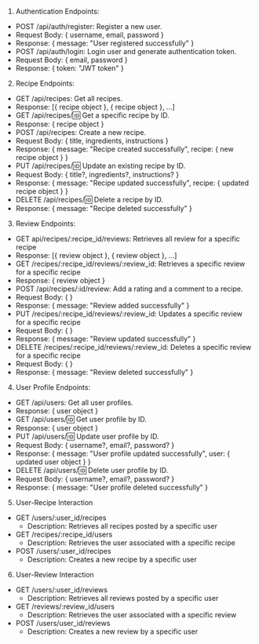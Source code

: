 1. Authentication Endpoints:
- POST /api/auth/register: Register a new user.
- Request Body: { username, email, password }
- Response: { message: "User registered successfully" }
- POST /api/auth/login: Login user and generate authentication token.
- Request Body: { email, password }
- Response: { token: "JWT token" }
2. Recipe Endpoints:
- GET /api/recipes: Get all recipes.
- Response: [{ recipe object }, { recipe object }, ...]
- GET /api/recipes/:id: Get a specific recipe by ID.
- Response: { recipe object }
- POST /api/recipes: Create a new recipe.
- Request Body: { title, ingredients, instructions }
- Response: { message: "Recipe created successfully", recipe: { new recipe object } }
- PUT /api/recipes/:id: Update an existing recipe by ID.
- Request Body: { title?, ingredients?, instructions? }
- Response: { message: "Recipe updated successfully", recipe: { updated recipe object } }
- DELETE /api/recipes/:id: Delete a recipe by ID.
- Response: { message: "Recipe deleted successfully" }
3. Review Endpoints:
- GET api/recipes/:recipe_id/reviews: Retrieves all review for a specific recipe
- Response: [{ review object }, { review object }, ...]
- GET /recipes/:recipe_id/reviews/:review_id: Retrieves a specific review for a specific recipe
- Response: { review object }
- POST /api/recipes/:id/review: Add a rating and a comment to a recipe.
- Request Body: {  }
- Response: { message: "Review added successfully" }
- PUT /recipes/:recipe_id/reviews/:review_id: Updates a specific review for a specific recipe
- Request Body: {  }
- Response: { message: "Review updated successfully" }
- DELETE /recipes/:recipe_id/reviews/:review_id: Deletes a specific review for a specific recipe
- Request Body: {  }
- Response: { message: "Review deleted successfully" }
4. User Profile Endpoints:
- GET /api/users: Get all user profiles.
- Response: { user object }
- GET /api/users/:id: Get user profile by ID.
- Response: { user object }
- PUT /api/users/:id: Update user profile by ID.
- Request Body: { username?, email?, password? }
- Response: { message: "User profile updated successfully", user: { updated user object } }
- DELETE /api/users/:id: Delete user profile by ID.
- Request Body: { username?, email?, password? }
- Response: { message: "User profile deleted successfully" }
5. User-Recipe Interaction
- GET /users/:user_id/recipes
  - Description: Retrieves all recipes posted by a specific user
- GET /recipes/:recipe_id/users
  - Description: Retrieves the user associated with a specific recipe
- POST /users/:user_id/recipes
  - Description: Creates a new recipe by a specific user
6. User-Review Interaction
- GET /users/:user_id/reviews
    - Description: Retrieves all reviews posted by a specific user
- GET /reviews/:review_id/users
    - Description: Retrieves the user associated with a specific review
- POST /users/user_id/reviews
    - Description: Creates a new review by a specific user
